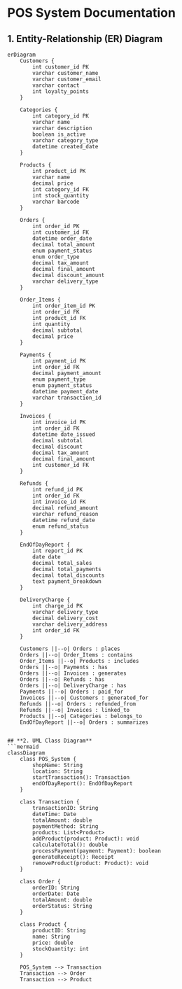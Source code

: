 # POS System Documentation

## **1. Entity-Relationship (ER) Diagram**
```mermaid
erDiagram
    Customers {
        int customer_id PK
        varchar customer_name
        varchar customer_email
        varchar contact
        int loyalty_points
    }

    Categories {
        int category_id PK
        varchar name
        varchar description
        boolean is_active
        varchar category_type
        datetime created_date
    }

    Products {
        int product_id PK
        varchar name
        decimal price
        int category_id FK
        int stock_quantity
        varchar barcode
    }

    Orders {
        int order_id PK
        int customer_id FK
        datetime order_date
        decimal total_amount
        enum payment_status
        enum order_type
        decimal tax_amount
        decimal final_amount
        decimal discount_amount
        varchar delivery_type
    }

    Order_Items {
        int order_item_id PK
        int order_id FK
        int product_id FK
        int quantity
        decimal subtotal
        decimal price
    }

    Payments {
        int payment_id PK
        int order_id FK
        decimal payment_amount
        enum payment_type
        enum payment_status
        datetime payment_date
        varchar transaction_id
    }

    Invoices {
        int invoice_id PK
        int order_id FK
        datetime date_issued
        decimal subtotal
        decimal discount
        decimal tax_amount
        decimal final_amount
        int customer_id FK
    }

    Refunds {
        int refund_id PK
        int order_id FK
        int invoice_id FK
        decimal refund_amount
        varchar refund_reason
        datetime refund_date
        enum refund_status
    }

    EndOfDayReport {
        int report_id PK
        date date
        decimal total_sales
        decimal total_payments
        decimal total_discounts
        text payment_breakdown
    }

    DeliveryCharge {
        int charge_id PK
        varchar delivery_type
        decimal delivery_cost
        varchar delivery_address
        int order_id FK
    }

    Customers ||--o| Orders : places
    Orders ||--o| Order_Items : contains
    Order_Items ||--o| Products : includes
    Orders ||--o| Payments : has
    Orders ||--o| Invoices : generates
    Orders ||--o| Refunds : has
    Orders ||--o| DeliveryCharge : has
    Payments ||--o| Orders : paid_for
    Invoices ||--o| Customers : generated_for
    Refunds ||--o| Orders : refunded_from
    Refunds ||--o| Invoices : linked_to
    Products ||--o| Categories : belongs_to
    EndOfDayReport ||--o| Orders : summarizes


## **2. UML Class Diagram**
```mermaid
classDiagram
    class POS_System {
        shopName: String
        location: String
        startTransaction(): Transaction
        endOfDayReport(): EndOfDayReport
    }

    class Transaction {
        transactionID: String
        dateTime: Date
        totalAmount: double
        paymentMethod: String
        products: List<Product>
        addProduct(product: Product): void
        calculateTotal(): double
        processPayment(payment: Payment): boolean
        generateReceipt(): Receipt
        removeProduct(product: Product): void
    }

    class Order {
        orderID: String
        orderDate: Date
        totalAmount: double
        orderStatus: String
    }

    class Product {
        productID: String
        name: String
        price: double
        stockQuantity: int
    }

    POS_System --> Transaction
    Transaction --> Order
    Transaction --> Product



